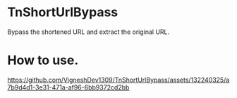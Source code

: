 # TnShortUrlBypass
Bypass the shortened URL and extract the original URL.
# How to use.

https://github.com/VigneshDev1309/TnShortUrlBypass/assets/132240325/a7b9d4d1-3e31-471a-af96-6bb9372cd2bb

